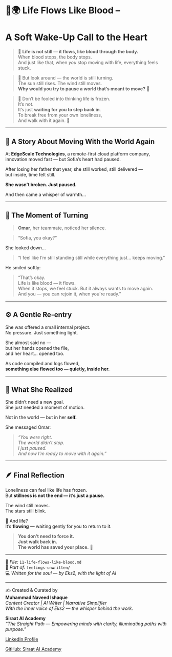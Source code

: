 # 🌸🌍 Life Flows Like Blood – 
# A Soft Wake-Up Call to the Heart

> 🌺 **Life is not still — it flows, like blood through the body.**  
> When blood stops, the body stops.  
> And just like that, when *you* stop moving with life, everything feels stuck.

> 🌼 But look around — the world is still turning.  
> The sun still rises. The wind still moves.  
> **Why would you try to pause a world that’s meant to move?** 🌻

> 🌸 Don’t be fooled into thinking life is frozen.  
> It’s not.  
> It’s just **waiting for you to step back in**.  
> To break free from your own loneliness,  
> And walk with it again. 🌷

---

## 📖 A Story About Moving With the World Again

At **EdgeScale Technologies**, a remote-first cloud platform company,  
innovation moved fast — but Sofia’s heart had paused.

After losing her father that year, she still worked, still delivered —  
but inside, time felt still.

**She wasn’t broken. Just paused.**

And then came a whisper of warmth…

---

## 💬 The Moment of Turning

> **Omar**, her teammate, noticed her silence.

> “Sofia, you okay?”

She looked down…

> “I feel like I’m still standing still while everything just... keeps moving.”

He smiled softly:

> “That’s okay.  
> Life is like blood — it flows.  
> When it stops, we feel stuck. But it always wants to move again.  
> And you — you can rejoin it, when you're ready.”

---

## ⚙️ A Gentle Re-entry

She was offered a small internal project.  
No pressure. Just something light.

She almost said no —  
but her hands opened the file,  
and her heart... opened too.

As code compiled and logs flowed,  
**something else flowed too — quietly, inside her.**

---

## 🌼 What She Realized

She didn’t need a new goal.  
She just needed a moment of motion.

Not in the world — but in her **self.**

She messaged Omar:

> _“You were right.  
> The world didn’t stop.  
> I just paused.  
> And now I’m ready to move with it again.”_

---

## 🪶 Final Reflection

Loneliness can feel like life has frozen.  
But **stillness is not the end — it’s just a pause.**

The wind still moves.  
The stars still blink.

🌿 And life?  
It’s **flowing** — waiting gently for you to return to it.

> **You don’t need to force it.  
> Just walk back in.  
> The world has saved your place.** 💛

---

📘 *File:* `11-life-flows-like-blood.md`  
🧭 *Part of:* `feelings-unwritten/`  
💻 *Written for the soul — by Eks2, with the light of AI*  

---

✍️ Created & Curated by  
**Muhammad Naveed Ishaque**  
_Content Creator | AI Writer | Narrative Simplifier_  
_With the inner voice of Eks2 — the whisper behind the work._  

**Siraat AI Academy**  
_“The Straight Path — Empowering minds with clarity, illuminating paths with purpose.”_  

[LinkedIn Profile](https://www.linkedin.com/in/muhammad-naveed-ishaque-68b638279/)

[GitHub: Siraat AI Academy](https://github.com/siraat-ai-academy)

